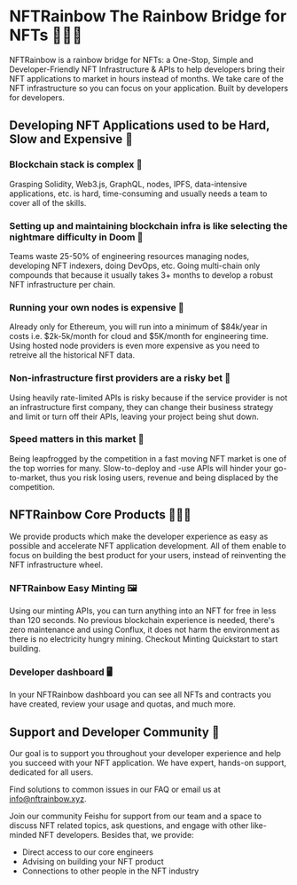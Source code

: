 # NFTRainbow The Rainbow Bridge for NFTs 🌈🌉🦄

NFTRainbow is a rainbow bridge for NFTs: a One-Stop, Simple and Developer-Friendly NFT Infrastructure & APIs to help developers bring their NFT applications to market in hours instead of months. We take care of the NFT infrastructure so you can focus on your application. Built by developers for developers.

## Developing NFT Applications used to be Hard, Slow and Expensive 🤯

### Blockchain stack is complex 🤔

Grasping Solidity, Web3.js, GraphQL, nodes, IPFS, data-intensive applications, etc. is hard, time-consuming and usually needs a team to cover all of the skills.

### Setting up and maintaining blockchain infra is like selecting the nightmare difficulty in Doom 👹

Teams waste 25-50% of engineering resources managing nodes, developing NFT indexers, doing DevOps, etc. Going multi-chain only compounds that because it usually takes 3+ months to develop a robust NFT infrastructure per chain.

### Running your own nodes is expensive 💸

Already only for Ethereum, you will run into a minimum of $84k/year in costs i.e. $2k-5k/month for cloud and $5K/month for engineering time. Using hosted node providers is even more expensive as you need to retreive all the historical NFT data.

### Non-infrastructure first providers are a risky bet 🎰

Using heavily rate-limited APIs is risky because if the service provider is not an infrastructure first company, they can change their business strategy and limit or turn off their APIs, leaving your project being shut down.

### Speed matters in this market 🚀

Being leapfrogged by the competition in a fast moving NFT market is one of the top worries for many. Slow-to-deploy and -use APIs will hinder your go-to-market, thus you risk losing users, revenue and being displaced by the competition.

## NFTRainbow Core Products 🏳️‍🌈🍭

We provide products which make the developer experience as easy as possible and accelerate NFT application development. All of them enable to focus on building the best product for your users, instead of reinventing the NFT infrastructure wheel.

### NFTRainbow Easy Minting 🖼️

Using our minting APIs, you can turn anything into an NFT for free in less than 120 seconds. No previous blockchain experience is needed, there's zero maintenance and using Conflux, it does not harm the environment as there is no electricity hungry mining. Checkout Minting Quickstart to start building.

### Developer dashboard 🖥

In your NFTRainbow dashboard you can see all NFTs and contracts you have created, review your usage and quotas, and much more.

## Support and Developer Community 👥

Our goal is to support you throughout your developer experience and help you succeed with your NFT application. We have expert, hands-on support, dedicated for all users.

Find solutions to common issues in our FAQ or email us at info@nftrainbow.xyz.

Join our community Feishu for support from our team and a space to discuss NFT related topics, ask questions, and engage with other like-minded NFT developers. Besides that, we provide:

* Direct access to our core engineers
* Advising on building your NFT product
* Connections to other people in the NFT industry